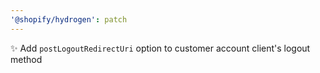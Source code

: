 ```yaml
---
'@shopify/hydrogen': patch
---
```


✨ Add `postLogoutRedirectUri` option to customer account client's logout method
